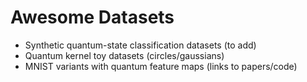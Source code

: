 # Awesome Datasets

- Synthetic quantum-state classification datasets (to add)
- Quantum kernel toy datasets (circles/gaussians)
- MNIST variants with quantum feature maps (links to papers/code)
